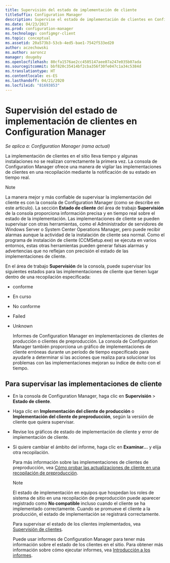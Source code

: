 ```yaml
---
title: Supervisión del estado de implementación de cliente
titleSuffix: Configuration Manager
description: Supervise el estado de implementación de clientes en Configuration Manager.
ms.date: 04/23/2017
ms.prod: configuration-manager
ms.technology: configmgr-client
ms.topic: conceptual
ms.assetid: 20a573b3-53cb-4ed5-bae1-7542f533ed20
author: aczechowski
ms.author: aaroncz
manager: dougeby
ms.openlocfilehash: 80cfa1576ae2cc4505147aee07a247e035b07ada
ms.sourcegitcommit: bbf820c35414bf2cba356f30fe047c1a34c5384d
ms.translationtype: HT
ms.contentlocale: es-ES
ms.lasthandoff: 04/21/2020
ms.locfileid: "81693853"
---
```

# <a name="how-to-monitor-client-deployment-status-in-configuration-manager"></a>Supervisión del estado de implementación de clientes en Configuration Manager

*Se aplica a: Configuration Manager (rama actual)*

La implementación de clientes en el sitio lleva tiempo y algunas instalaciones no se realizan correctamente la primera vez. La consola de Configuration Manager ofrece una manera de vigilar las implementaciones de clientes en una recopilación mediante la notificación de su estado en tiempo real.  

> [!NOTE]  
>  La manera mejor y más confiable de supervisar la implementación del cliente es con la consola de Configuration Manager (como se describe en este artículo). La sección **Estado de cliente** del área de trabajo **Supervisión** de la consola proporciona información precisa y en tiempo real sobre el estado de la implementación. Las implementaciones de cliente se pueden supervisar con otras herramientas, como el Administrador de servidores de Windows Server o System Center Operations Manager, pero puede recibir alarmas aunque la actividad de la instalación de cliente sea normal. Como el programa de instalación de cliente (CCMSetup.exe) se ejecuta en varios entornos, estas otras herramientas pueden generar falsas alarmas y advertencias que no reflejan con precisión el estado de las implementaciones de cliente.  

 En el área de trabajo **Supervisión** de la consola, puede supervisar los siguientes estados para las implementaciones de cliente que tienen lugar dentro de una recopilación especificada:  

- conforme  

- En curso  

- No conforme  

- Failed  

- Unknown  

  Informes de Configuration Manager en implementaciones de clientes de producción o clientes de preproducción. La consola de Configuration Manager también proporciona un gráfico de implementaciones de cliente erróneas durante un período de tiempo especificado para ayudarle a determinar si las acciones que realiza para solucionar los problemas con las implementaciones mejoran su índice de éxito con el tiempo.  

## <a name="to-monitor-client-deployments"></a>Para supervisar las implementaciones de cliente  

- En la consola de Configuration Manager, haga clic en **Supervisión** > **Estado de cliente**.  

- Haga clic en **Implementación del cliente de producción** o **Implementación del cliente de preproducción**, según la versión de cliente que quiera supervisar.  

- Revise los gráficos de estado de implementación de cliente y error de implementación de cliente.  

- Si quiere cambiar el ámbito del informe, haga clic en **Examinar...** y elija otra recopilación.  

  Para más información sobre las implementaciones de clientes de preproducción, vea [Cómo probar las actualizaciones de cliente en una recopilación de preproducción](../../../core/clients/manage/upgrade/test-client-upgrades.md).

  > [!NOTE]
  > El estado de implementación en equipos que hospedan los roles de sistema de sitio en una recopilación de preproducción puede aparecer registrado como **No compatible** incluso cuando el cliente se ha implementado correctamente. Cuando se promueve el cliente a la producción, el estado de implementación se registrará correctamente.   

  Para supervisar el estado de los clientes implementados, vea [Supervisión de clientes](../../../core/clients/manage/monitor-clients.md).  

  Puede usar informes de Configuration Manager para tener más información sobre el estado de los clientes en el sitio. Para obtener más información sobre cómo ejecutar informes, vea [Introducción a los informes](../../servers/manage/introduction-to-reporting.md).  
